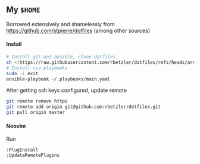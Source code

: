 ## My `$HOME`

Borrowed extensively and shamelessly from https://github.com/stpierre/dotfiles (among other sources)

#### Install

```bash
# Install git and ansible, clone dotfiles
sh <(https://raw.githubusercontent.com/rbetzler/dotfiles/refs/heads/arch/install.sh)
# Install via playbooks
sudo -i exit
ansible-playbook ~/.playbooks/main.yaml
```

After getting ssh keys configured, update remote

```bash
git remote remove https
git remote add origin git@github.com:rbetzler/dotfiles.git
git pull origin master
```

#### Neovim

Run

```
:PlugInstall
:UpdateRemotePlugins
```
